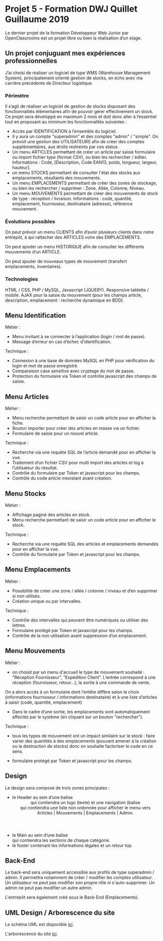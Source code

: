 # Projet 5 - Formation DWJ Quillet Guillaume 2019

Le dernier projet de la formation Développeur Web Junior par OpenClassrooms est un projet libre ou bien la réalisation d’un stage. 

## Un projet conjuguant mes expériences professionnelles

J’ai choisi de réaliser un logiciel de type WMS (Warehouse Management System), principalement orienté gestion de stocks, en écho avec ma carrière précédente de Directeur logistique.

### Périmètre

Il s’agit de réaliser un logiciel de gestion de stocks disposant des fonctionnalités élémentaires afin de pouvoir gérer effectivement un stock. Ce projet sera développé en maximum 2 mois et doit donc aller à l’essentiel tout en proposant au minimum les fonctionnalités suivantes :

* Accès par IDENTIFICATION à l’ensemble du logiciel.
* Il y aura un compte "superadmin" et des comptes "admin" / "simple". On prévoit une gestion des  UTILISATEURS afin de créer des comptes supplémentaires, aux droits restreints par ces status.
* Un menu ARTICLES permettant de créer un article par saisie formulaire ou import fichier type (format CSV), ou bien les rechercher / éditer.
Informations : Code, [Description, Code EAN13, poids, longueur, largeur, hauteur].
* un menu STOCKS permettant de consulter l'état des stocks aux emplacements, résultants des mouvements.
* Un menu EMPLACEMENTS permettant de créer des zones de stockage, ou bien les rechercher / supprimer : Zone, Allée, Colonne, Niveau. 
* Un menu MOUVEMENTS permettant de créer des mouvements de stock de type : réception / livraison. 
Informations : code, quantité, emplacement, fournisseur, destinataire (adresse), référence mouvement. 

### Évolutions possibles

On peut prévoir un menu CLIENTS afin d’avoir plusieurs clients dans notre entrepôt, à qui rattacher des ARTICLES voire des EMPLACEMENTS.

On peut ajouter un menu HISTORIQUE afin de consulter les différents mouvements d’un ARTICLE.

On peut ajouter de nouveaux types de mouvement (transfert emplacements, inventaires).

### Technologies

HTML / CSS, PHP / MySQL, Javascript (JQUERY). Responsive tablette / mobile.
AJAX pour la saisie du mouvement (pour les champs article, description, emplacement : recherche dynamique en BDD).

## Menu Identification

Métier : 
* Menu invitant à se connecter à l’application (login / mot de passe). 
* Message d’erreur en cas d’échec d’identification.

Technique : 
* Connexion à une base de données MySQL en PHP pour vérification du login et mot de passe enregistré. 
* Comparaison case sensitive avec cryptage du mot de passe. 
* Protection du formulaire via Token et contrôle javascript des champs de saisie. 

## Menu Articles

Métier : 
* Menu recherche permettant de saisir un code article pour en afficher la fiche.
* Bouton importer pour créer des articles en masse via un fichier.
* Formulaire de saisie pour un nouvel article.


Technique :
* Recherche via une requête SQL de l’article demandé pour en afficher la vue.
* Traitement d’un fichier CSV pour multi import des articles et log à l’utilisateur du résultat.
* Contrôle du formulaire par Token et javascript pour les champs. 
* Contrôle du code article inexistant avant création.

## Menu Stocks

Métier : 
* Affichage paginé des articles en stock.
* Menu recherche permettant de saisir un code article pour en afficher le stock.

Technique :
* Recherche via une requête SQL des articles et emplacements demandés pour en afficher la vue.
* Contrôle du formulaire par Token et javascript pour les champs. 

## Menu Emplacements

Métier : 
* Possibilité de créer une zone / allée / colonne / niveau et d’en supprimer si non utilisés. 
* Création unique ou par intervalles.

Technique :
* Contrôle des intervalles qui peuvent être numériques ou utiliser des lettres.
* Formulaire protégé par Token et javascript pour les champs.
* Contrôle de la non utilisation avant suppression d’un emplacement.

## Menu Mouvements

Métier :
* on choisit par un menu d'accueil le type de mouvement souhaité : “Réception Fournisseur”, “Expédition Client”. L’entrée correspond à une réception (fournisseur, retour…), la sortie à une commande de vente.

On a alors accès à un formulaire dont l’entête diffère selon le choix (informations fournisseur / informations destinataire) et à une liste d’articles à saisir (code, quantité, emplacement)

* Dans le cadre d’une sortie, les emplacements sont automatiquement affectés par le système (en cliquant sur un bouton "rechercher").

Technique :
* tous les types de mouvement ont un impact similaire sur le stock : faire varier des quantités à des emplacements (pouvant amener à la création ou la destruction de stocks) donc on souhaite factoriser le code en ce sens.

* formulaire protégé par Token et javascript pour les champs.

## Design

Le design sera composé de trois zones principales :

* le Header au sein d’une balise <header> qui contiendra un logo (texte) et une navigation (balise <nav> qui contiendra une liste non ordonnée pour afficher le menu vers Articles | Mouvements | Emplacements | Admin.
* le Main au sein d’une balise <main> qui contiendra les sections de chaque catégorie.
* le footer contenant les informations légales et un retour top.

## Back-End

Le back-end sera uniquement accessible aux profils de type superadmin / admin. Il permettra notamment de créer / modifier les comptes utilisateur. Un utilisateur ne peut pas modifier son propre rôle ni s'auto-supprimer. Un admin ne peut pas modifier un autre admin.

L'entrepôt sera également créé sous le Back-End (Emplacements).

## UML Design / Arborescence du site

Le schéma UML est disponible [ici](https://drive.google.com/open?id=1e8GH1DivJCnVaNDi2MvVgp4dRYz9yQcRUVLldaiGxB0).

L'arborescence du site [ici](https://drive.google.com/open?id=1SVmNaadsA0J5EWMEUMeJGEDcW7I8_bL9ZaFVG9w5zTE).